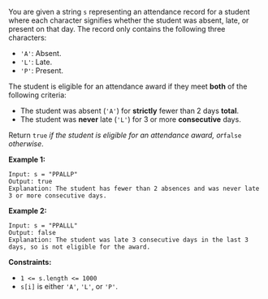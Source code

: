 You are given a string `s` representing an attendance record for a student
where each character signifies whether the student was absent, late, or
present on that day. The record only contains the following three characters:

  * `'A'`: Absent.
  * `'L'`: Late.
  * `'P'`: Present.

The student is eligible for an attendance award if they meet **both** of the
following criteria:

  * The student was absent (`'A'`) for **strictly** fewer than 2 days **total**.
  * The student was **never** late (`'L'`) for 3 or more **consecutive** days.

Return `true` _if the student is eligible for an attendance award, or_`false`
_otherwise_.



**Example 1:**

    
    
    Input: s = "PPALLP"
    Output: true
    Explanation: The student has fewer than 2 absences and was never late 3 or more consecutive days.
    

**Example 2:**

    
    
    Input: s = "PPALLL"
    Output: false
    Explanation: The student was late 3 consecutive days in the last 3 days, so is not eligible for the award.
    



**Constraints:**

  * `1 <= s.length <= 1000`
  * `s[i]` is either `'A'`, `'L'`, or `'P'`.

